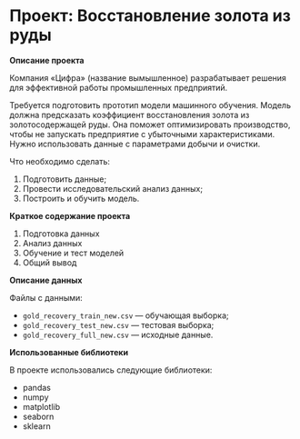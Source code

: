 # Проект: Восстановление золота из руды


**Описание проекта**

Компания «Цифра» (название вымышленное) разрабатывает решения для эффективной работы промышленных предприятий.

Требуется подготовить прототип модели машинного обучения.
Модель должна предсказать коэффициент восстановления золота из золотосодержащей руды. Она поможет оптимизировать производство, чтобы не запускать предприятие с убыточными характеристиками. Нужно использовать данные с параметрами добычи и очистки.

Что необходимо сделать:
1. Подготовить данные;
2. Провести исследовательский анализ данных;
3. Построить и обучить модель.

**Краткое содержание проекта**

1. Подготовка данных
2. Анализ данных
3. Обучение и тест моделей
4. Общий вывод

**Описание данных**

Файлы с данными:

- `gold_recovery_train_new.csv` — обучающая выборка;
- `gold_recovery_test_new.csv` — тестовая выборка;
- `gold_recovery_full_new.csv` — исходные данные.

**Использованные библиотеки**

В проекте использовались следующие библиотеки:
- pandas
- numpy
- matplotlib
- seaborn
- sklearn